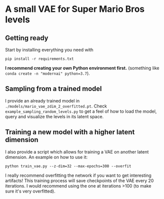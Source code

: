 # A small VAE for Super Mario Bros levels

## Getting ready

Start by installing everything you need with

```
pip install -r requirements.txt
```

**I recommend creating your own Python environment first.** (something like `conda create -n "modernai" python=3.7`).

## Sampling from a trained model

I provide an already trained model in `./models/mario_vae_zdim_2_overfitted.pt`. Check `example_sampling_random_levels.py` to get a feel of how to load the model, query and visualize the levels in its latent space.

## Training a new model with a higher latent dimension

I also provide a script which allows for training a VAE on another latent dimension. An example on how to use it:
    
```
python train_vae.py --z-dim=32 --max-epochs=300 --overfit
```

I really recommend overfitting the network if you want to get interesting artifacts! This training process will save checkpoints of the VAE every 20 iterations. I would recommend using the one at iterations >100 (to make sure it's very overfitted).